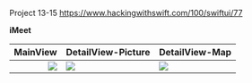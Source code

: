 Project 13-15 https://www.hackingwithswift.com/100/swiftui/77

**iMeet**

|MainView|DetailView-Picture|DetailView-Map|
| --- | --- | - |
| <img align="right" src="https://github.com/brusherr/iMeet-Day-77/assets/83429507/b33d84e4-580a-4be5-8613-f71dac6c4a9e"> | <img align="center" src="https://github.com/brusherr/iMeet-Day-77/assets/83429507/6f3e353e-6909-405e-9e9b-fad2f8becb5e"> | <img align="left" src="https://github.com/brusherr/iMeet-Day-77/assets/83429507/569bcde8-7706-4ed9-a816-d8eabe4691cd"> |
